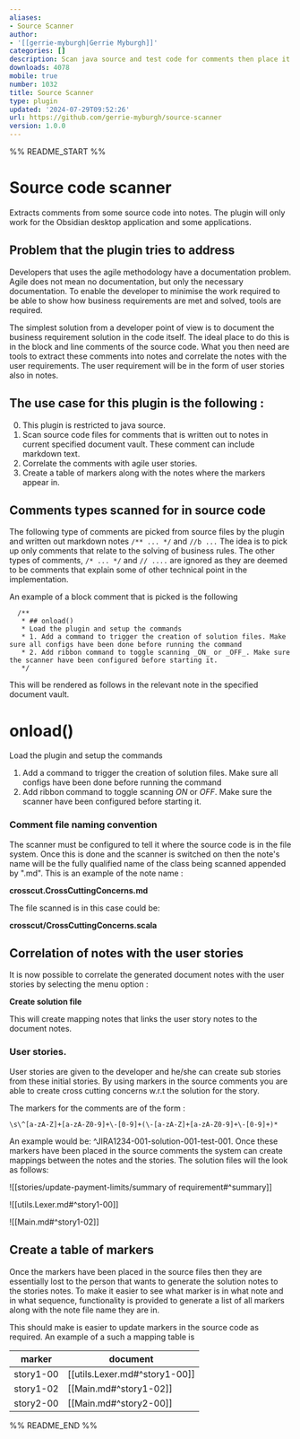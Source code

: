 ```yaml
---
aliases:
- Source Scanner
author:
- '[[gerrie-myburgh|Gerrie Myburgh]]'
categories: []
description: Scan java source and test code for comments then place it in md files.
downloads: 4078
mobile: true
number: 1032
title: Source Scanner
type: plugin
updated: '2024-07-29T09:52:26'
url: https://github.com/gerrie-myburgh/source-scanner
version: 1.0.0
---
```


%% README_START %%

# Source code scanner

Extracts comments from some source code into notes. The plugin will only work for the Obsidian desktop application and some applications.

## Problem that the plugin tries to address

Developers that uses the agile methodology have a documentation problem. Agile does not mean no documentation, but 
only the necessary documentation. To enable the developer to minimise the work required to be able to show 
how business requirements are met and solved, tools are required.

The simplest solution from a developer point of view is to document the business requirement solution in the code itself.
The ideal place to do this is in the block and line comments of the source code. What you then need are tools to extract these comments into notes and correlate
the notes with the user requirements. The user requirement will be in the form of user stories also in notes. 

## The use case for this plugin is the following :

0. This plugin is restricted to java source. 
1. Scan source code files for comments that is written out to notes in current specified document vault. These comment can include markdown text.
2. Correlate the comments with agile user stories.
3. Create a table of markers along with the notes where the markers appear in. 

## Comments types scanned for in source code

The following type of comments are picked from source files by the plugin and written out markdown  notes ```/** ... */``` and ```//b ...```  The idea is to pick up only comments that relate to the solving of business rules. The other types of comments, ```/* ... */``` and ```// ....``` 
are ignored as they are deemed to be comments that explain some of other technical point in the implementation. 

An example of a block comment that is picked is the following

```agsl
  /**
   * ## onload()
   * Load the plugin and setup the commands
   * 1. Add a command to trigger the creation of solution files. Make sure all configs have been done before running the command
   * 2. Add ribbon command to toggle scanning _ON_ or _OFF_. Make sure the scanner have been configured before starting it.
   */
```

This will be rendered as follows in the relevant note in the specified document vault.

# onload()
Load the plugin and setup the commands

1. Add a command to trigger the creation of solution files. Make sure all configs have been done before running the command
2. Add ribbon command to toggle scanning _ON_ or _OFF_. Make sure the scanner have been configured before starting it.

### Comment file naming convention

The scanner must be configured to tell it where the source code is in the file system. Once this is done and the scanner is switched on then the 
note's name will be the fully qualified name of the class being scanned appended by ".md". This is an example of the note name :

**crosscut.CrossCuttingConcerns.md**

The file scanned is in this case could be:

**crosscut/CrossCuttingConcerns.scala**

## Correlation of notes with the user stories

It is now possible to correlate the generated document notes with the user stories by selecting the menu option :

**Create solution file**

This will create mapping notes that links the user story notes to the document notes. 

### User stories.

User stories are given to the developer and he/she can create sub stories from these initial stories. By using markers in the 
source comments you are able to create cross cutting concerns w.r.t the solution for the story. 

The markers for the comments are of the form :

```agsl
\s\^[a-zA-Z]+[a-zA-Z0-9]+\-[0-9]+(\-[a-zA-Z]+[a-zA-Z0-9]+\-[0-9]+)*
```

An example would be: ^JIRA1234-001-solution-001-test-001. Once these markers have been placed in the source comments the system can create mappings between the 
notes and the stories. The solution files will the look as follows:

![[stories/update-payment-limits/summary of requirement#^summary]]

![[utils.Lexer.md#^story1-00]]

![[Main.md#^story1-02]]

## Create a table of markers

Once the markers have been placed in the source files then they are essentially lost to the person that wants to generate the solution notes 
to the stories notes. To make it easier to see what marker is in what note and in what sequence, functionality is provided to generate a list of all markers along
with the note file name they are in. 

This should make is easier to update markers in the source code as required. An example of a such a mapping table is 

|marker|document|
|------|--------|
|story1-00|[[utils.Lexer.md#^story1-00]]|
|story1-02|[[Main.md#^story1-02]]|
|story2-00|[[Main.md#^story2-00]]|


%% README_END %%